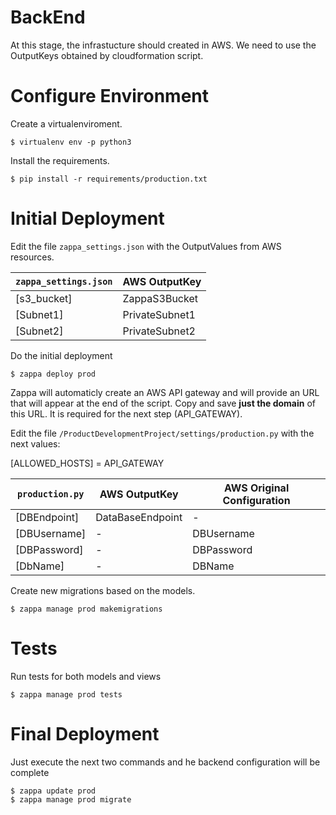 BackEnd
===============================
At this stage, the infrastucture should created in AWS. We need to use the OutputKeys obtained by cloudformation script.

# Configure Environment 
Create a virtualenviroment.
```
$ virtualenv env -p python3
```

Install the requirements.
```
$ pip install -r requirements/production.txt
```

#  Initial Deployment
Edit the file `zappa_settings.json` with the OutputValues from AWS resources.

| `zappa_settings.json` | AWS OutputKey|
| ------| ------ |
| [s3_bucket] | ZappaS3Bucket |
| [Subnet1] | PrivateSubnet1 |
| [Subnet2] | PrivateSubnet2 |


Do the initial deployment
```
$ zappa deploy prod
```
Zappa will automaticly create an AWS API gateway and will provide an URL that will  appear at the end of the script. Copy and save **just the domain** of this URL. It is required for the next step (API_GATEWAY).


Edit the file `/ProductDevelopmentProject/settings/production.py` with the next values:

[ALLOWED_HOSTS] = API_GATEWAY

| `production.py` | AWS OutputKey| AWS Original Configuration|
| ------| ------ | ------ |
| [DBEndpoint] | DataBaseEndpoint |-|
| [DBUsername] | - |DBUsername|
| [DBPassword] | - |DBPassword|
| [DbName] | - |DBName|


Create new migrations based on the models.
```
$ zappa manage prod makemigrations
```

# Tests
Run tests for both models and views
```
$ zappa manage prod tests
```

#  Final Deployment
Just execute the next two commands and he backend configuration will be complete
```
$ zappa update prod
$ zappa manage prod migrate
